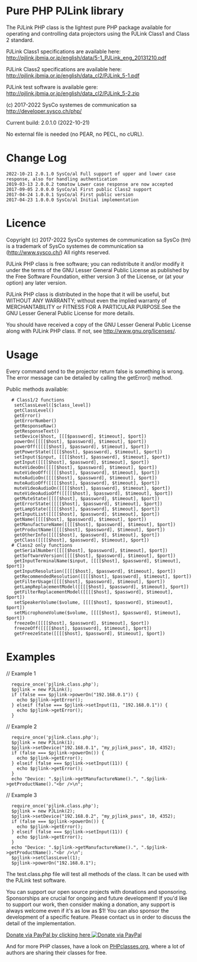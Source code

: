 Pure PHP PJLink library
=======================

The PJLink PHP class is the lightest pure PHP package available for operating
and controlling data projectors using the PJLink Class1 and Class 2 standard.

PJLink Class1 specifications are available here:
  http://pjlink.jbmia.or.jp/english/data/5-1_PJLink_eng_20131210.pdf

PJLink Class2 specifications are available here:
  http://pjlink.jbmia.or.jp/english/data_cl2/PJLink_5-1.pdf

PJLink test software is available gere:
  http://pjlink.jbmia.or.jp/english/data_cl2/PJLink_5-2.zip

(c) 2017-2022 SysCo systemes de communication sa
http://developer.sysco.ch/php/

Current build: 2.0.1.0 (2022-10-21)

No external file is needed (no PEAR, no PECL, no cURL).


# Change Log
```
2022-10-21 2.0.1.0 SysCo/al Full support of upper and lower case response, also for handling authentication
2019-03-13 2.0.0.2 tomatow Lower case response are now accepted
2017-09-05 2.0.0.0 SysCo/al First public Class2 support
2017-04-24 1.0.0.1 SysCo/al First public version
2017-04-23 1.0.0.0 SysCo/al Initial implementation
```
 
 
# Licence

  Copyright (c) 2017-2022 SysCo systemes de communication sa
  SysCo (tm) is a trademark of SysCo systemes de communication sa
  (http://www.sysco.ch/)
  All rights reserved.

  PJLink PHP class is free software; you can redistribute it and/or
  modify it under the terms of the GNU Lesser General Public License as
  published by the Free Software Foundation, either version 3 of the License,
  or (at your option) any later version.

  PJLink PHP class is distributed in the hope that it will be useful,
  but WITHOUT ANY WARRANTY; without even the implied warranty of
  MERCHANTABILITY or FITNESS FOR A PARTICULAR PURPOSE.See the
  GNU Lesser General Public License for more details.

  You should have received a copy of the GNU Lesser General Public
  License along with PJLink PHP class.
  If not, see <http://www.gnu.org/licenses/>.


# Usage

  Every command send to the projector return false is something is wrong.
  The error message can be detailed by calling the getError() method.

  Public methods available:
```
  # Class1/2 functions
   setClassLevel([$class_level])
   getClassLevel()
   getError()
   getErrorNumber()
   getResponseRaw()
   getResponseText()
   setDevice($host, [[[$password], $timeout], $port])
   powerOn([[[[$host], $password], $timeout], $port])
   powerOff([[[[$host], $password], $timeout], $port])
   getPowerState([[[[$host], $password], $timeout], $port])
   setInput($input, [[[[$host], $password], $timeout], $port])
   getInput([[[[$host], $password], $timeout], $port])
   muteVideoOn([[[[$host], $password], $timeout], $port])
   muteVideoOff([[[[$host], $password], $timeout], $port])
   muteAudioOn([[[[$host], $password], $timeout], $port])
   muteAudioOff([[[[$host], $password], $timeout], $port])
   muteVideoAudioOn([[[[$host], $password], $timeout], $port])
   muteVideoAudioOff([[[[$host], $password], $timeout], $port])
   getMuteState([[[[$host], $password], $timeout], $port])
   getErrorState([[[[$host], $password], $timeout], $port])
   getLampState([[[[$host], $password], $timeout], $port])
   getInputList([[[[$host], $password], $timeout], $port])
   getName([[[[$host], $password], $timeout], $port])
   getManufactureName([[[[$host], $password], $timeout], $port])
   getProductName([[[[$host], $password], $timeout], $port])
   getOtherInfo([[[[$host], $password], $timeout], $port])
   getClass([[[[$host], $password], $timeout], $port])
  # Class2 only functions
   getSerialNumber([[[[$host], $password], $timeout], $port])
   getSoftwareVersion([[[[$host], $password], $timeout], $port])
   getInputTerminalName($input, [[[[$host], $password], $timeout], $port])
   getInputResolution([[[[$host], $password], $timeout], $port])
   getRecommendedResolution([[[[$host], $password], $timeout], $port])
   getFilterUsage([[[[$host], $password], $timeout], $port])
   getLampReplacementModel([[[[$host], $password], $timeout], $port])
   getFilterReplacementModel([[[[$host], $password], $timeout], $port])
   setSpeakerVolume($volume, [[[[$host], $password], $timeout], $port])
   setMicrophoneVolume($volume, [[[[$host], $password], $timeout], $port])
   freezeOn([[[[$host], $password], $timeout], $port])
   freezeOff([[[[$host], $password], $timeout], $port])
   getFreezeState([[[[$host], $password], $timeout], $port])
```

# Examples

  // Example 1
```
  require_once('pjlink.class.php');
  $pjlink = new PJLink();
  if (false === $pjlink->powerOn("192.168.0.1")) {
    echo $pjlink->getError();
  } elseif (false === $pjlink->setInput(11, "192.168.0.1")) {
    echo $pjlink->getError();
  }
```

  // Example 2
```
  require_once('pjlink.class.php');
  $pjlink = new PJLink(1);
  $pjlink->setDevice("192.168.0.1", "my_pjlink_pass", 10, 4352);
  if (false === $pjlink->powerOn()) {
    echo $pjlink->getError();
  } elseif (false === $pjlink->setInput(11)) {
    echo $pjlink->getError();
  }
  echo "Device: ".$pjlink->getManufactureName().", ".$pjlink->getProductName()."<br />\n";
```

  // Example 3
```
  require_once('pjlink.class.php');
  $pjlink = new PJLink(2);
  $pjlink->setDevice("192.168.0.2", "my_pjlink_pass", 10, 4352);
  if (false === $pjlink->powerOn()) {
    echo $pjlink->getError();
  } elseif (false === $pjlink->setInput(11)) {
    echo $pjlink->getError();
  }
  echo "Device: ".$pjlink->getManufactureName().", ".$pjlink->getProductName()."<br />\n";
  $pjlink->setClassLevel(1);
  $pjlink->powerOn("192.168.0.1");
```

The test.class.php file will test all methods of the class.
It can be used with the PJLink test software.

You can support our open source projects with donations and sponsoring.
Sponsorships are crucial for ongoing and future development!
If you'd like to support our work, then consider making a donation, any support
is always welcome even if it's as low as $1!
You can also sponsor the development of a specific feature. Please contact
us in order to discuss the detail of the implementation.

[Donate via PayPal by clicking here ![Donate via PayPal](https://www.paypalobjects.com/webstatic/mktg/logo/pp_cc_mark_37x23.jpg)](https://www.paypal.com/cgi-bin/webscr?cmd=_s-xclick&hosted_button_id=N56M9E2SEAUD4)

And for more PHP classes, have a look on [PHPclasses.org](http://syscoal.users.phpclasses.org/browse/), where a lot of authors are sharing their classes for free.
